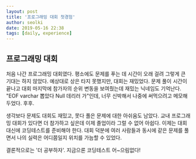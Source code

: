```yaml
---
layout: post
title: '프로그래밍 대회 첫경험'
author: seolki
date: 2019-05-16 22:38
tags: [daily, experience]
---
```


## 프로그래밍 대회 

처음 나간 프로그래밍 대회였다. 평소에도 문제를 푸는 데 시간이 오래 걸려 그렇게 큰 기대는 하지 않았다. 예상대로 상은 타지 못했지만, 대회는 재밌었다. 문제 풀이 시간이 끝나고 대회 마지막에 참가자의 순위 변동을 보여줬는데 재밌는 닉네임도 기억난다. "EOF varchar 뽑았다 Null 데리러 가"인데, 너무 신박해서 나중에 써먹으려고 메모해두었다. 후후.

생각보다 문제도 대회도 재밌고, 못다 풀은 문제에 대한 아쉬움도 남았다. 교내 프로그래밍 대회가 있다면 더 참가하고 싶은데 이제 졸업이라 그럴 수 없어 아쉽다. 이제는 대회 대신에 코딩테스트를 준비해야 한다. 대회 덕분에 여러 사람들과 동시에 같은 문제를 풀면서 나의 실력은 어디쯤일지 위치를 가늠할 수 있었다. 

결론적으로는 '더 공부하자'. 지금으론 코딩테스트 어~으림없다!

<br>